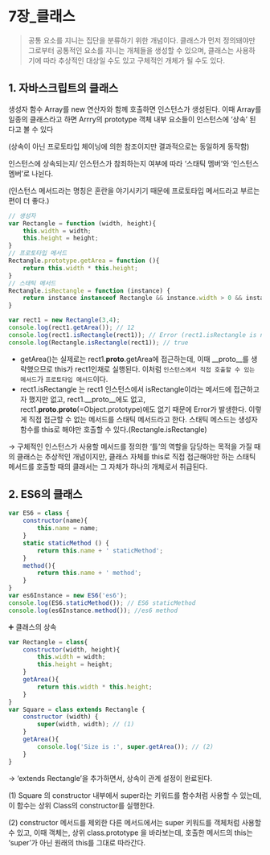 # 7장_클래스

> 공통 요소를 지니는 집단을 분류하기 위한 개념이다. 클래스가 먼저 정의돼야만 그로부터 공통적인 요소를 지니는 개체들을 생성할 수 있으며, 클래스는 사용하기에 따라 추상적인 대상일 수도 있고 구체적인 개체가 될 수도 있다.
> 

## 1. 자바스크립트의 클래스

생성자 함수 Array를 new 연산자와 함께 호출하면 인스턴스가 생성된다. 이때 Array를 일종의 클래스라고 하면 Arrry의 prototype 객체 내부 요소들이 인스턴스에 ‘상속’ 된다고 볼 수 있다

(상속이 아닌 프로토타입 체이닝에 의한 참조이지만 결과적으로는 동일하게 동작함)

인스턴스에 상속되는지/ 인스턴스가 참죄하는지 여부에 따라 ‘스태틱 멤버’와 ‘인스턴스 멤버’로 나뉜다.

(인스턴스 메서드라는 명칭은 혼란을 야기시키기 때문에 프로토타입 메서드라고 부르는 편이 더 좋다.)

```jsx
// 생성자
var Rectangle = function (width, height){
	this.width = width;
	this.height = height;
}
// 프로토타입 메서드
Rectangle.prototype.getArea = function (){
	return this.width * this.height;
}
// 스태틱 메서드
Rectangle.isRectangle = function (instance) {
	return instance instanceof Rectangle && instance.width > 0 && instance.height > 0;
}

var rect1 = new Rectangle(3,4);
console.log(rect1.getArea()); // 12
console.log(rect1.isRectangle(rect1)); // Error (rect1.isRectangle is not a function)
console.log(Rectangle.isRectangle(rect1)); // true
```

- getArea()는 실제로는 rect1.__proto__.getArea에 접근하는데, 이때 __proto__를 생략했으므로 this가 rect1인채로 실행된다. 이처럼 `인스턴스에서 직접 호출할 수 있는 메서드`가 `프로토타입 메서드`이다.
- rect1.isRectangle 는 rect1 인스턴스에서 isRectangle이라는 메서드에 접근하고자 했지만 없고, rect1.__proto__에도 없고, rect1.__proto__.__proto__(=Object.prototype)에도 없기 때문에 Error가 발생한다. 이렇게 직접 접근할 수 없는 메서드를 스태틱 메서드라고 한다. 스태틱 메스드는 생성자 함수를 this로 해야만 호출할 수 있다.(Rectangle.isRectangle)

→ 구체적인 인스턴스가 사용할 메서드를 정의한 ‘틀’의 역할을 담당하는 목적을 가질 때의 클래스는 추상적인 개념이지만, 클래스 자체를 this로 직접 접근해야만 하는 스태틱 메서드를 호출할 때의 클래서는 그 자체가 하나의 개체로서 취급된다.

## 2. ES6의 클래스

```jsx
var ES6 = class {
	constructor(name){
		this.name = name;
	}
	static staticMethod () {
		return this.name + ' staticMethod';
	}
	method(){
		return this.name + ' method';
	}
}
var es6Instance = new ES6('es6');
console.log(ES6.staticMethod()); // ES6 staticMethod
console.log(es6Instance.method()); //es6 method
```

➕ 클래스의 상속

```jsx
var Rectangle = class{
	constructor(width, height){
		this.width = width;
		this.height = height;
	}
	getArea(){
		return this.width * this.height;
	}
}
var Square = class extends Rectangle {
	constructor (width) {
		super(width, width); // (1)
	}
	getArea(){
		console.log('Size is :', super.getArea()); // (2)
	}
}
```

→ ‘extends Rectangle’을 추가하면서, 상속이 관계 설정이 완료된다.

(1) Square 의 constructor 내부에서 super라는 키워드를 함수처럼 사용할 수 있는데, 이 함수는 상위 Class의 constructor를 실행한다.

(2) constructor 메서드를 제외한 다른 메서드에서는 super 키워드를 객체처럼 사용할 수 있고, 이때 객체는, 상위 class.prototype 을 바라보는데, 호출한 메서드의 this는 ‘super’가 아닌 원래의 this를 그대로 따라간다.